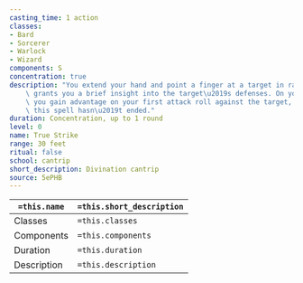 ```yaml
---
casting_time: 1 action
classes:
- Bard
- Sorcerer
- Warlock
- Wizard
components: S
concentration: true
description: "You extend your hand and point a finger at a target in range. Your magic\
    \ grants you a brief insight into the target\u2019s defenses. On your next turn,\
    \ you gain advantage on your first attack roll against the target, provided that\
    \ this spell hasn\u2019t ended."
duration: Concentration, up to 1 round
level: 0
name: True Strike
range: 30 feet
ritual: false
school: cantrip
short_description: Divination cantrip
source: 5ePHB
---
```


| `=this.name` | `=this.short_description` |
| ------------ | ------------------------- |
| Classes      | `=this.classes`           |
| Components   | `=this.components`        |
| Duration     | `=this.duration`          |
| Description  | `=this.description`       |